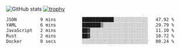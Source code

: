 ![GitHub stats](https://github-readme-stats.vercel.app/api?username=ksk001100&show_icons=true&theme=tokyonight)
[![trophy](https://github-profile-trophy.vercel.app/?username=ksk001100&theme=onedark)](https://github.com/ryo-ma/github-profile-trophy)

<!--START_SECTION:waka-->

```txt
JSON         9 mins          ████████████░░░░░░░░░░░░░   47.92 %
YAML         6 mins          ███████▒░░░░░░░░░░░░░░░░░   29.79 %
JavaScript   2 mins          ██▓░░░░░░░░░░░░░░░░░░░░░░   11.10 %
Rust         2 mins          ██▓░░░░░░░░░░░░░░░░░░░░░░   10.72 %
Docker       0 secs          ░░░░░░░░░░░░░░░░░░░░░░░░░   00.24 %
```

<!--END_SECTION:waka-->
